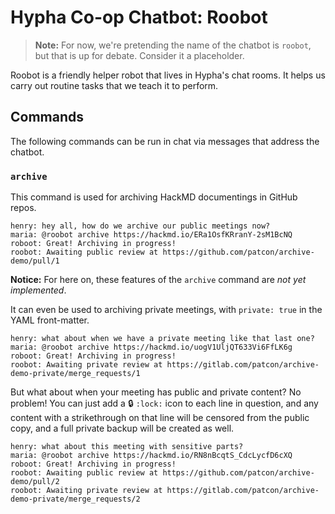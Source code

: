 # Hypha Co-op Chatbot: Roobot

> **Note:** For now, we're pretending the name of the chatbot is
> `roobot`, but that is up for debate. Consider it a placeholder.

Roobot is a friendly helper robot that lives in Hypha's chat rooms. It
helps us carry out routine tasks that we teach it to perform.

## Commands

The following commands can be run in chat via messages that address the
chatbot.

### `archive`

This command is used for archiving HackMD documentings in GitHub repos.

```
henry: hey all, how do we archive our public meetings now?
maria: @roobot archive https://hackmd.io/ERa1OsfKRranY-2sM1BcNQ
roboot: Great! Archiving in progress!
roobot: Awaiting public review at https://github.com/patcon/archive-demo/pull/1
```

**Notice:** For here on, these features of the `archive` command are
_not yet implemented_.

It can even be used to archiving private meetings, with `private:
true` in the YAML front-matter.

```
henry: what about when we have a private meeting like that last one?
maria: @roobot archive https://hackmd.io/uogV1UljQT633Vi6FfLK6g
roboot: Great! Archiving in progress!
roobot: Awaiting private review at https://gitlab.com/patcon/archive-demo-private/merge_requests/1
```

But what about when your meeting has public and private content? No
problem! You can just add a :lock: `:lock:` icon to each line in
question, and any content with a strikethrough on that line will be
censored from the public copy, and a full private backup will be created as
well.

```
henry: what about this meeting with sensitive parts?
maria: @roobot archive https://hackmd.io/RN8nBcqtS_CdcLycfD6cXQ
roboot: Great! Archiving in progress!
roobot: Awaiting public review at https://github.com/patcon/archive-demo/pull/2
roobot: Awaiting private review at https://gitlab.com/patcon/archive-demo-private/merge_requests/2
```
